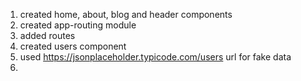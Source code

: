 1. created home, about, blog and header components
2. created app-routing module
3. added routes
4. created users component
5. used https://jsonplaceholder.typicode.com/users url for fake data
6. 
